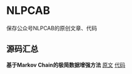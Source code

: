 # NLPCAB
保存公众号NLPCAB的原创文章、代码

## 源码汇总
**基于Markov Chain的极简数据增强方法**
  [原文]()
  [代码](https://github.com/leerumor/nlpcab/blob/master/code/markov_data_augmentation.py)
